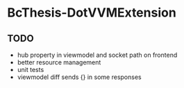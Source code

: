# BcThesis-DotVVMExtension
## TODO
* hub property in viewmodel and socket path on frontend
* better resource management
* unit tests
* viewmodel diff sends {} in some responses
